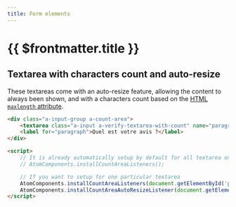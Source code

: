 ```yaml
---
title: Form elements
---
```


# {{ $frontmatter.title }}

## Textarea with characters count and auto-resize

These textareas come with an auto-resize feature, allowing the content to always been shown, and with a characters count based on the [HTML `maxlength` attribute](https://developer.mozilla.org/en-US/docs/Web/HTML/Element/textarea#attr-maxlength).

<PreviewAndCopyCode>

```html
<div class="a-input-group a-count-area">
    <textarea class="a-input a-verify-textarea-with-count" name="paragraph" id="paragraph" maxlength="256">Vous savez, moi je ne crois pas qu’il y ait de bonne ou de mauvaise situation. Moi, si je devais résumer ma vie aujourd’hui avec vous, je dirais que c’est d’abord des rencontres…</textarea>
    <label for="paragraph">Quel est votre avis ?</label>
</div>
```

```html
<script>
    // It is already automatically setup by default for all textarea on a page by calling this function
    // AtomComponents.installCountAreaListeners();

    // If you want to setup for one particular textarea
    AtomComponents.installCountAreaListeners(document.getElementById('paragraph'));
    AtomComponents.installCountAreaAutoResizeListener(document.getElementById('paragraph'));
</script>
```

</PreviewAndCopyCode>
